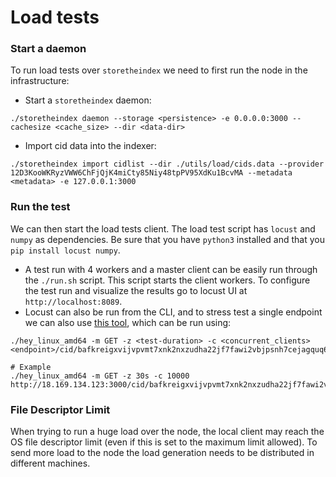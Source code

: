 # Load tests

### Start a daemon
To run load tests over `storetheindex` we need to first run the node in the infrastructure:
- Start a `storetheindex` daemon:
```
./storetheindex daemon --storage <persistence> -e 0.0.0.0:3000 --cachesize <cache_size> --dir <data-dir>
```
- Import cid data into the indexer:
```
./storetheindex import cidlist --dir ./utils/load/cids.data --provider 12D3KooWKRyzVWW6ChFjQjK4miCty85Niy48tpPV95XdKu1BcvMA --metadata <metadata> -e 127.0.0.1:3000
``` 

### Run the test
We can then start the load tests client. The load test script has `locust` and `numpy` as dependencies. Be sure that you have `python3` installed
and that you `pip install locust numpy`.

- A test run with 4 workers and a master client can be easily run through the `./run.sh` script. This script starts the client workers. To configure the
test run and visualize the results go to locust UI at `http://localhost:8089`.
- Locust can also be run from the CLI, and to stress test a single endpoint we can also use [this tool](https://github.com/rakyll/hey), which can be run
using:
```
./hey_linux_amd64 -m GET -z <test-duration> -c <concurrent_clients> <endpoint>/cid/bafkreigxvijvpvmt7xnk2nxzudha22jf7fawi2vbjpsnh7cejagquq6z4y

# Example
./hey_linux_amd64 -m GET -z 30s -c 10000 http://18.169.134.123:3000/cid/bafkreigxvijvpvmt7xnk2nxzudha22jf7fawi2vbjpsnh7cejagquq6z4y
```

### File Descriptor Limit
When trying to run a huge load over the node, the local client may reach the OS file descriptor limit (even if this is set to the maximum limit allowed).
To send more load to the node the load generation needs to be distributed in different machines.

